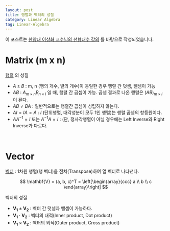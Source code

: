 ```yaml
---
layout: post
title: 행렬과 벡터의 성질
category: Linear Algebra
tag: Linear-Algebra
---
```






이 포스트는 [한양대 이상화 교수님의 선형대수 강의](https://www.youtube.com/playlist?list=PLSN_PltQeOyjDGSghAf92VhdMBeaLZWR3) 를 바탕으로 작성되었습니다.

# Matrix (m x n)

[행렬]([https://ko.wikipedia.org/wiki/%ED%96%89%EB%A0%AC](https://ko.wikipedia.org/wiki/행렬)) 의 성질

- $A \pm B$ : m, n (행의 개수, 열의 개수)이 동일한 경우 행렬 간 덧셈, 뺄셈이 가능
- $AB$ : $A_{m \times n} B_{n \times l}$ 일 때, 행렬 간 곱셈이 가능. 곱셈 결과로 나온 행렬은 $(AB)_{m \times l}$ 이 된다.
- $AB \neq BA$  : 일반적으로는 행렬간 곱셈이 성립하지 않는다.
- $AI = IA = A$ : $I$ (단위행렬, 대각성분이 모두 1인 행렬)는 행렬 곱셈의 항등원이다.
- $AA^{-1} = I$ 또는 $A^{-1}A = I$ : (단, 정사각행렬이 아닐 경우에는 Left Inverse와 Right Inverse가 다르다.



<br/>

# Vector

[벡터]([https://ko.wikipedia.org/wiki/%EB%B2%A1%ED%84%B0_%EA%B3%B5%EA%B0%84](https://ko.wikipedia.org/wiki/벡터_공간)) : 1차원 행렬(행 벡터)을 전치(Transpose)하여 열 벡터로 나타낸다.


$$
\mathbf{V} = (a, b, c)^T = \left[\begin{array}{ccc} a \\ b \\ c \end{array}\right]
$$



벡터의 성질

- $\mathbf{V_1} \pm \mathbf{V_2}$  : 벡터 간 덧셈과 뺄셈이 가능하다.
- $\mathbf{V_1} \cdot \mathbf{V_2}$ : 벡터의 내적(Inner product, Dot product)
- $\mathbf{V_1} \times \mathbf{V_2}$ : 벡터의 외적(Outer product, Cross product)